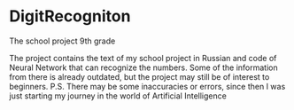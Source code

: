 # DigitRecogniton
The school project 9th grade

The project contains the text of my school project in Russian and code of Neural Network that can recognize the numbers.
Some of the information from there is already outdated, but the project may still be of interest to beginners.
P.S. There may be some inaccuracies or errors, since then I was just starting my journey in the world of Artificial Intelligence
